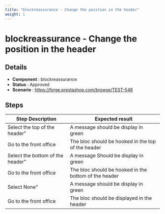 ```yaml
---
title: "blockreassurance - Change the position in the header"
weight: 1
---
```


# blockreassurance - Change the position in the header
## Details
* **Component** : blockreassurance
* **Status** : Approved
* **Scenario** : https://forge.prestashop.com/browse/TEST-548

## Steps
| Step Description | Expected result |
| ----- | ----- |
| Select the top of the header" | A message should be display in green |
| Go to the front office | The bloc should be hooked in the top of the header |
| Select the bottom of the header" | A message Should be display in green |
| Go to the front office | The bloc should be hooked in the bottom of the header |
| Select None" | A message should be display in green |
| Go to the front office | The bloc should be displayed in the header |
